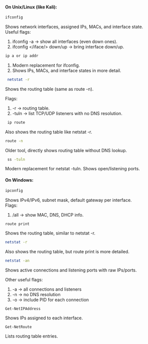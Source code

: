 #### On Unix/Linux (like Kali):

```bash
ifconfig
```    

Shows network interfaces, assigned IPs, MACs, and interface state.      
Useful flags:     
1. ifconfig -a → show all interfaces (even down ones).      
2. ifconfig </iface/> down/up → bring interface down/up.

```bash
ip a or ip addr
```

1.  Modern replacement for ifconfig.     
2. Shows IPs, MACs, and interface states in more detail.

```bash        
 netstat -r
``` 

Shows the routing table (same as route -n).

Flags:       
1. -r → routing table.         
2. -tuln → list TCP/UDP listeners with no DNS resolution.

```bash
 ip route
```
 
 Also shows the routing table like netstat -r.

```bash       
route -n
``` 
Older tool, directly shows routing table without DNS lookup.

```bash
 ss -tuln
```

 Modern replacement for netstat -tuln. Shows open/listening ports.
#### On Windows:

```bash
ipconfig
```

Shows IPv4/IPv6, subnet mask, default gateway per interface.   
Flags:
1. /all → show MAC, DNS, DHCP info.

```bash
route print
```

Shows the routing table, similar to netstat -r.

```bash
netstat -r
```

Also shows the routing table, but route print is more detailed.

```bash
netstat -an
```

Shows active connections and listening ports with raw IPs/ports.

Other useful flags:

1. -a → all connections and listeners        
2. -n → no DNS resolution
3. -o → include PID for each connection

```powershell-session
Get-NetIPAddress
```

Shows IPs assigned to each interface.

```Powershell-session
Get-NetRoute
```    

Lists routing table entries.